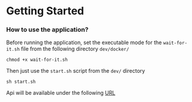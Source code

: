 # Getting Started

### How to use the application?
Before running the application, set the executable mode for the `wait-for-it.sh` file  from the following directory
`dev/docker/`<br/>
```shell
chmod +x wait-for-it.sh
```

Then just use the  `start.sh` script  from the `dev/` directory<br/>
```shell
sh start.sh
```

Api will be available under the following [URL](http://localhost:8080/swagger-ui/index.html#/)

